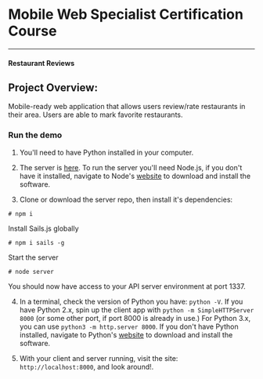 # Mobile Web Specialist Certification Course
---
#### Restaurant Reviews

## Project Overview:

Mobile-ready web application that allows users review/rate restaurants in their area. Users are able to mark favorite restaurants. 

### Run the demo

1. You'll need to have Python installed in your computer.

2. The server is [here](https://github.com/osniel/mws-restaurant-stage-3). To run the server you'll need Node.js, if you don't have it installed, navigate to Node's [website](https://nodejs.org/) to download and install the software.

3. Clone or download the server repo, then install it's dependencies:

```
# npm i
```
Install Sails.js globally
```
# npm i sails -g
```
Start the server
```
# node server
```
You should now have access to your API server environment at port 1337.

4. In a terminal, check the version of Python you have: `python -V`. If you have Python 2.x, spin up the client app with `python -m SimpleHTTPServer 8000` (or some other port, if port 8000 is already in use.) For Python 3.x, you can use `python3 -m http.server 8000`. If you don't have Python installed, navigate to Python's [website](https://www.python.org/) to download and install the software.

5. With your client and server running, visit the site: `http://localhost:8000`, and look around!.
